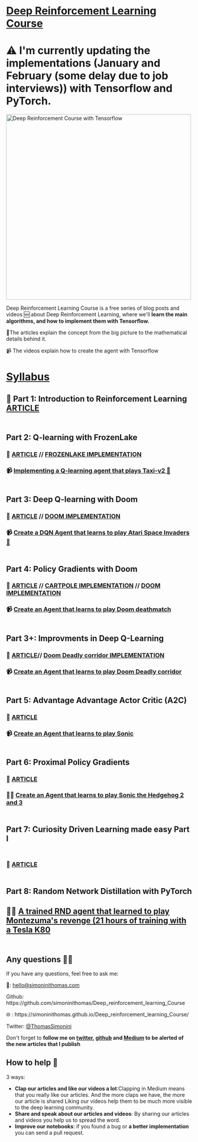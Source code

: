 # [Deep Reinforcement Learning Course](https://simoninithomas.github.io/Deep_reinforcement_learning_Course/)
# ⚠️ I'm currently updating the implementations (January and February (some delay due to job interviews)) with Tensorflow and PyTorch.
<img src="https://raw.githubusercontent.com/simoninithomas/Deep_reinforcement_learning_Course/master/docs/assets/img/DRLC%20Environments.png" alt="Deep Reinforcement Course with Tensorflow" style="width: 500px;"/>

<p>  Deep Reinforcement Learning Course is a free series of blog posts and videos 🆕 about Deep Reinforcement Learning, where we'll <b>learn the main algorithms, and how to implement them with Tensorflow.</b>

📜The articles explain the concept from the big picture to the mathematical details behind it.

📹 The videos explain how to create the agent with Tensorflow </b></p>

# <a href="https://simoninithomas.github.io/Deep_reinforcement_learning_Course/">Syllabus</a><br>
## 📜 Part 1: Introduction to Reinforcement Learning [ARTICLE](https://medium.freecodecamp.org/an-introduction-to-reinforcement-learning-4339519de419) <br><br>

## Part 2: Q-learning with FrozenLake <br>
### 📜 [ARTICLE](https://medium.freecodecamp.org/diving-deeper-into-reinforcement-learning-with-q-learning-c18d0db58efe) // [FROZENLAKE IMPLEMENTATION](https://github.com/simoninithomas/Deep_reinforcement_learning_Course/blob/master/Q%20learning/FrozenLake/Q%20Learning%20with%20FrozenLake.ipynb)<br>
### 📹 [Implementing a Q-learning agent that plays Taxi-v2 🚕](https://youtu.be/q2ZOEFAaaI0) <br><br>

## Part 3: Deep Q-learning with Doom <br>
### 📜 [ARTICLE](https://medium.freecodecamp.org/an-introduction-to-deep-q-learning-lets-play-doom-54d02d8017d8)  //  [DOOM IMPLEMENTATION](https://github.com/simoninithomas/Deep_reinforcement_learning_Course/blob/master/Deep%20Q%20Learning/Doom/Deep%20Q%20learning%20with%20Doom.ipynb)<br>
### 📹 [Create a DQN Agent that learns to play Atari Space Invaders 👾](https://youtu.be/gCJyVX98KJ4) <br><br>

## Part 4: Policy Gradients with Doom <br>
### 📜 [ARTICLE](https://medium.freecodecamp.org/an-introduction-to-policy-gradients-with-cartpole-and-doom-495b5ef2207f) //  [CARTPOLE IMPLEMENTATION](https://github.com/simoninithomas/Deep_reinforcement_learning_Course/blob/master/Policy%20Gradients/Cartpole/Cartpole%20REINFORCE%20Monte%20Carlo%20Policy%20Gradients.ipynb) // [DOOM IMPLEMENTATION](https://github.com/simoninithomas/Deep_reinforcement_learning_Course/blob/master/Policy%20Gradients/Doom/Doom%20REINFORCE%20Monte%20Carlo%20Policy%20gradients.ipynb) <br>
### 📹 [Create an Agent that learns to play Doom deathmatch](https://www.youtube.com/watch?v=wLTQRuizVyE) <br><br>

## Part 3+: Improvments in Deep Q-Learning <br>
### 📜 [ARTICLE](https://medium.freecodecamp.org/improvements-in-deep-q-learning-dueling-double-dqn-prioritized-experience-replay-and-fixed-58b130cc5682)//  [Doom Deadly corridor IMPLEMENTATION](https://github.com/simoninithomas/Deep_reinforcement_learning_Course/blob/master/Dueling%20Double%20DQN%20with%20PER%20and%20fixed-q%20targets/Dueling%20Deep%20Q%20Learning%20with%20Doom%20(%2B%20double%20DQNs%20and%20Prioritized%20Experience%20Replay).ipynb) <br>
### 📹 [Create an Agent that learns to play Doom Deadly corridor](https://youtu.be/-Ynjw0Vl3i4) <br><br>

## Part 5: Advantage Advantage Actor Critic (A2C) <br>
### 📜 [ARTICLE](https://medium.freecodecamp.org/an-intro-to-advantage-actor-critic-methods-lets-play-sonic-the-hedgehog-86d6240171d) <br>
### 📹 [Create an Agent that learns to play Sonic](https://youtu.be/GCfUdkCL7FQ) <br><br>

## Part 6: Proximal Policy Gradients <br>
### 📜 [ARTICLE](https://towardsdatascience.com/proximal-policy-optimization-ppo-with-sonic-the-hedgehog-2-and-3-c9c21dbed5e)<br>
### 👨‍💻 [Create an Agent that learns to play Sonic the Hedgehog 2 and 3 ](https://github.com/simoninithomas/Deep_reinforcement_learning_Course/tree/master/PPO%20with%20Sonic%20the%20Hedgehog) <br><br>

## Part 7: Curiosity Driven Learning made easy Part I <br> <br>
### 📜 [ARTICLE](https://towardsdatascience.com/curiosity-driven-learning-made-easy-part-i-d3e5a2263359) <br> <br>
    
## Part 8: Random Network Distillation with PyTorch  <br>
## 👨‍💻 [A trained RND agent that learned to play Montezuma's revenge (21 hours of training with a Tesla K80](https://github.com/simoninithomas/Deep_reinforcement_learning_Course/tree/master/RND%20Montezuma's%20revenge%20PyTorch)  <br> <br>

## Any questions 👨‍💻
<p> If you have any questions, feel free to ask me: </p>
<p> 📧: <a href="mailto:hello@simoninithomas.com">hello@simoninithomas.com</a>  </p>
<p> Github: https://github.com/simoninithomas/Deep_reinforcement_learning_Course </p>
<p> 🌐 : https://simoninithomas.github.io/Deep_reinforcement_learning_Course/ </p>
<p> Twitter: <a href="https://twitter.com/ThomasSimonini">@ThomasSimonini</a> </p>
<p> Don't forget to <b> follow me on <a href="https://twitter.com/ThomasSimonini">twitter</a>, <a href="https://github.com/simoninithomas/Deep_reinforcement_learning_Course">github</a> and <a href="https://medium.com/@thomassimonini">Medium</a> to be alerted of the new articles that I publish </b></p>

## How to help  🙌
3 ways:

- **Clap our articles and like our videos a lot**:Clapping in Medium means that you really like our articles. And the more claps we have, the more our article is shared Liking our videos help them to be much more visible to the deep learning community.
- **Share and speak about our articles and videos**: By sharing our articles and videos you help us to spread the word. 
- **Improve our notebooks**: if you found a bug or **a better implementation** you can send a pull request.
<br>
